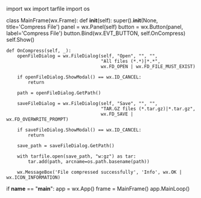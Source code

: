 import wx
import tarfile
import os

class MainFrame(wx.Frame):
    def __init__(self):
        super().__init__(None, title='Compress File')
        panel = wx.Panel(self)
        button = wx.Button(panel, label='Compress File')
        button.Bind(wx.EVT_BUTTON, self.OnCompress)
        self.Show()

    def OnCompress(self, _):
        openFileDialog = wx.FileDialog(self, "Open", "", "", 
                                       "All files (*.*)|*.*", 
                                       wx.FD_OPEN | wx.FD_FILE_MUST_EXIST)

        if openFileDialog.ShowModal() == wx.ID_CANCEL:
            return

        path = openFileDialog.GetPath()

        saveFileDialog = wx.FileDialog(self, "Save", "", "", 
                                       "TAR.GZ files (*.tar.gz)|*.tar.gz", 
                                       wx.FD_SAVE | wx.FD_OVERWRITE_PROMPT)

        if saveFileDialog.ShowModal() == wx.ID_CANCEL:
            return

        save_path = saveFileDialog.GetPath()

        with tarfile.open(save_path, "w:gz") as tar:
            tar.add(path, arcname=os.path.basename(path))

        wx.MessageBox('File compressed successfully', 'Info', wx.OK | wx.ICON_INFORMATION)

if __name__ == "__main__":
    app = wx.App()
    frame = MainFrame()
    app.MainLoop()
